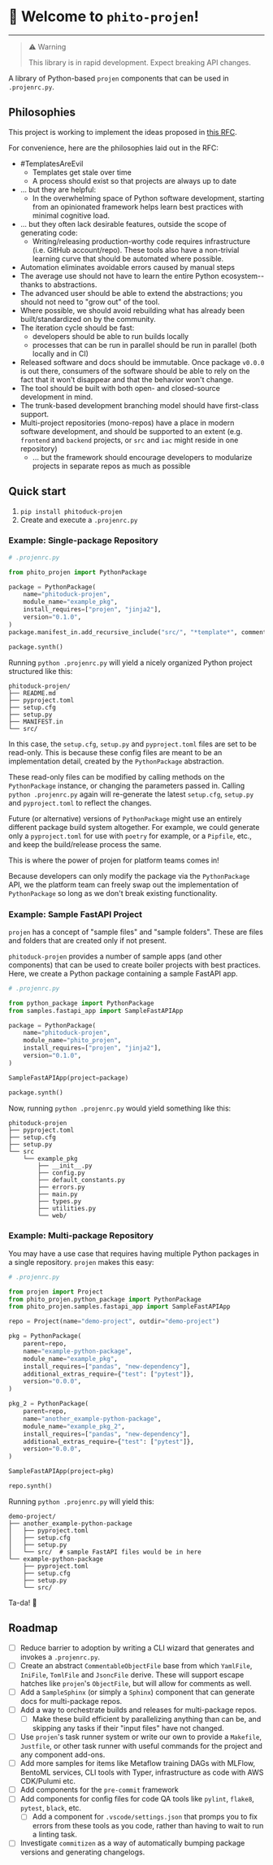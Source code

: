 # 📣 Welcome to `phito-projen`!

------------

> ⚠️ Warning
>
> This library is in rapid development. Expect breaking API changes.

A library of Python-based `projen` components that can be used in `.projenrc.py`.

## Philosophies

This project is working to implement the ideas proposed in [this RFC](https://github.com/phitoduck/project-generator-cli-poc).

For convenience, here are the philosophies laid out in the RFC:

- #TemplatesAreEvil 
    - Templates get stale over time
    - A process should exist so that projects are always up to date
- ... but they are helpful:
    - In the overwhelming space of Python software development, starting from an opinionated framework helps learn best practices with minimal cognitive load.
- ... but they often lack desirable features, outside the scope of generating code:
    - Writing/releasing production-worthy code requires infrastructure (i.e. GitHub account/repo). These
    tools also have a non-trivial learning curve that should be automated where possible.
- Automation eliminates avoidable errors caused by manual steps
- The average use should not have to learn the entire Python ecosystem--thanks to abstractions.
- The advanced user should be able to extend the abstractions; you should not need to "grow out" of the tool.
- Where possible, we should avoid rebuilding what has already been built/standardized on by the community.
- The iteration cycle should be fast:
    - developers should be able to run builds locally
    - processes that can be run in parallel should be run in parallel (both locally and in CI)
- Released software and docs should be immutable. Once package `v0.0.0` is out there,
  consumers of the software should be able to rely on the fact that it won't disappear and that the behavior
  won't change.
- The tool should be built with both open- and closed-source development in mind.
- The trunk-based development branching model should have first-class support.
- Multi-project repositories (mono-repos) have a place in modern software development, and should be supported to an extent (e.g. `frontend` and `backend` projects, or `src` and `iac` might reside in one repository)
    - ... but the framework should encourage developers to modularize projects in separate repos as much as possible

## Quick start

1. `pip install phitoduck-projen`
2. Create and execute a `.projenrc.py`

### Example: Single-package Repository

```python
# .projenrc.py

from phito_projen import PythonPackage

package = PythonPackage(
    name="phitoduck-projen",
    module_name="example_pkg",
    install_requires=["projen", "jinja2"],
    version="0.1.0",
)
package.manifest_in.add_recursive_include("src/", "*template*", comment="include template files for rendering components")

package.synth()
```

Running `python .projenrc.py` will yield a nicely organized Python project structured like this:

```text
phitoduck-projen/
├── README.md
├── pyproject.toml
├── setup.cfg
├── setup.py
├── MANIFEST.in
└── src/
```

In this case, the `setup.cfg`, `setup.py` and `pyproject.toml` files are set to be read-only.
This is because these config files are meant to be an implementation detail, created by
the `PythonPackage` abstraction.

These read-only files can be modified by calling methods on the `PythonPackage` instance,
or changing the parameters passed in. Calling `python .projenrc.py` again will re-generate
the latest `setup.cfg`, `setup.py` and `pyproject.toml` to reflect the changes.

Future (or alternative) versions of `PythonPackage` might use an entirely different package
build system altogether. For example, we could generate only a `pyproject.toml` for use with `poetry` 
for example, or a `Pipfile`, etc., and keep the build/release process the same.

This is where the power of projen for platform teams comes in!

Because developers can only modify the package via the `PythonPackage` API, we the platform team
can freely swap out the implementation of `PythonPackage` so long as we don't break existing
functionality.

### Example: Sample FastAPI Project

`projen` has a concept of "sample files" and "sample folders". These are files and folders
that are created only if not present.

`phitoduck-projen` provides a number of sample apps (and other components) that
can be used to create boiler projects with best practices. Here, we create
a Python package containing a sample FastAPI app.

```python
# .projenrc.py

from python_package import PythonPackage
from samples.fastapi_app import SampleFastAPIApp

package = PythonPackage(
    name="phitoduck-projen",
    module_name="phito_projen",
    install_requires=["projen", "jinja2"],
    version="0.1.0",
)

SampleFastAPIApp(project=package)

package.synth()
```

Now, running `python .projenrc.py` would yield something like this:

```text
phitoduck-projen
├── pyproject.toml
├── setup.cfg
├── setup.py
└── src
    └── example_pkg
        ├── __init__.py
        ├── config.py
        ├── default_constants.py
        ├── errors.py
        ├── main.py
        ├── types.py
        ├── utilities.py
        └── web/
```

### Example: Multi-package Repository

You may have a use case that requires having multiple Python packages in a single repository.
`projen` makes this easy:

```python
# .projenrc.py

from projen import Project
from phito_projen.python_package import PythonPackage
from phito_projen.samples.fastapi_app import SampleFastAPIApp

repo = Project(name="demo-project", outdir="demo-project")

pkg = PythonPackage(
    parent=repo,
    name="example-python-package",
    module_name="example_pkg",
    install_requires=["pandas", "new-dependency"],
    additional_extras_require={"test": ["pytest"]},
    version="0.0.0",
)

pkg_2 = PythonPackage(
    parent=repo,
    name="another_example-python-package",
    module_name="example_pkg_2",
    install_requires=["pandas", "new-dependency"],
    additional_extras_require={"test": ["pytest"]},
    version="0.0.0",
)

SampleFastAPIApp(project=pkg)

repo.synth()
```

Running `python .projenrc.py` will yield this:

```text
demo-project/
├── another_example-python-package
│   ├── pyproject.toml
│   ├── setup.cfg
│   ├── setup.py
│   └── src/  # sample FastAPI files would be in here
└── example-python-package
    ├── pyproject.toml
    ├── setup.cfg
    ├── setup.py
    └── src/
```

Ta-da! 🎉

## Roadmap

- [ ] Reduce barrier to adoption by writing a CLI wizard that generates and invokes a `.projenrc.py`.
- [ ] Create an abstract `CommentableObjectFile` base from which `YamlFile`, `IniFile`, `TomlFile` and `JsoncFile` derive.
  These will support escape hatches like `projen`'s `ObjectFile`, but will allow for comments as well.
- [ ] Add a `SampleSphinx` (or simply a `Sphinx`) component that can generate docs for multi-package repos.
- [ ] Add a way to orchestrate builds and releases for multi-package repos.
  - [ ] Make these build efficient by parallelizing anything than can be, and skipping any tasks
    if their "input files" have not changed.
- [ ] Use `projen`'s task runner system or write our own to provide a `Makefile`, `Justfile`, or other
  task runner with useful commands for the project and any component add-ons.
- [ ] Add more samples for items like Metaflow training DAGs with MLFlow, BentoML services, CLI tools with Typer, 
  infrastructure as code with AWS CDK/Pulumi etc.
- [ ] Add components for the `pre-commit` framework
- [ ] Add components for config files for code QA tools like `pylint`, `flake8`, `pytest`, `black`, etc.
  - [ ] Add a component for `.vscode/settings.json` that promps you to fix errors from these tools as you code, rather than having to wait to run a linting task.
- [ ] Investigate `commitizen` as a way of automatically bumping package versions and generating changelogs.
